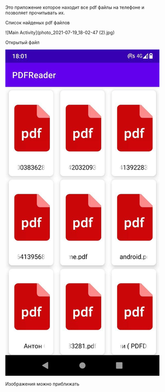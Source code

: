 Это приложение которое находит все pdf файлы на телефоне и позволяет прочитывать их.

Список найденых pdf файлов

![Main Activity](photo_2021-07-19_18-02-47 (2).jpg)

Открытый файл

![File](photo_2021-07-19_18-02-47.jpg)

Изображения можно приближать

